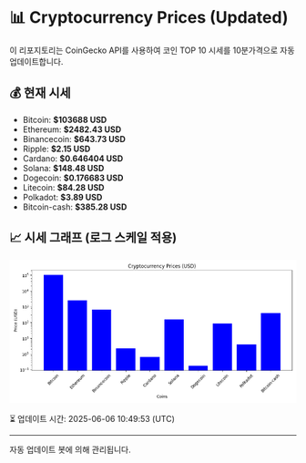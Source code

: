 
# 📊 Cryptocurrency Prices (Updated)

이 리포지토리는 CoinGecko API를 사용하여 코인 TOP 10 시세를 10분가격으로 자동 업데이트합니다.

## 💰 현재 시세
- Bitcoin: **$103688 USD**
- Ethereum: **$2482.43 USD**
- Binancecoin: **$643.73 USD**
- Ripple: **$2.15 USD**
- Cardano: **$0.646404 USD**
- Solana: **$148.48 USD**
- Dogecoin: **$0.176683 USD**
- Litecoin: **$84.28 USD**
- Polkadot: **$3.89 USD**
- Bitcoin-cash: **$385.28 USD**

## 📈 시세 그래프 (로그 스케일 적용)
![Crypto Prices](crypto_prices.png)

⏳ 업데이트 시간: 2025-06-06 10:49:53 (UTC)

---
자동 업데이트 봇에 의해 관리됩니다.
